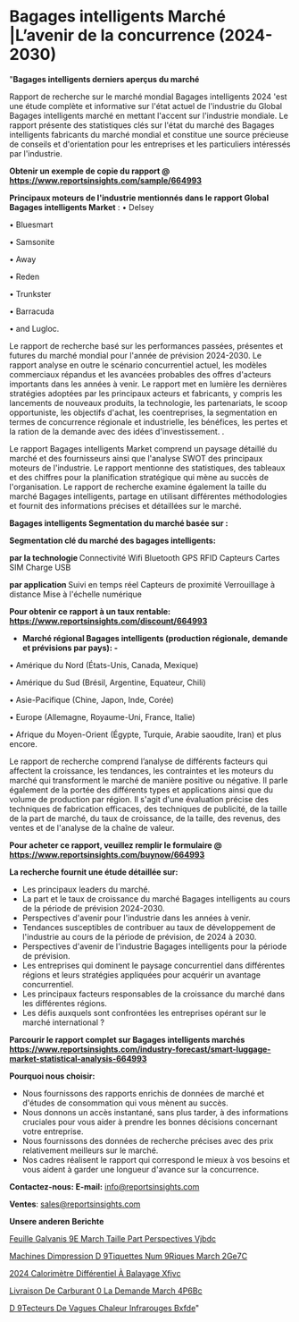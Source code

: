 # Bagages intelligents Marché |L’avenir de la concurrence (2024-2030)

"<strong>Bagages intelligents derniers aperçus du marché</strong>

Rapport de recherche sur le marché mondial Bagages intelligents 2024 'est une étude complète et informative sur l'état actuel de l'industrie du Global Bagages intelligents marché en mettant l'accent sur l'industrie mondiale. Le rapport présente des statistiques clés sur l'état du marché des Bagages intelligents fabricants du marché mondial et constitue une source précieuse de conseils et d'orientation pour les entreprises et les particuliers intéressés par l'industrie.

<strong>Obtenir un exemple de copie du rapport @ <a href=https://www.reportsinsights.com/sample/664993>https://www.reportsinsights.com/sample/664993</a></strong>

<strong>Principaux moteurs de l'industrie mentionnés dans le rapport Global Bagages intelligents Market</strong> :
• Delsey

• Bluesmart

• Samsonite

• Away

• Reden

• Trunkster

• Barracuda

• and Lugloc.

Le rapport de recherche basé sur les performances passées, présentes et futures du marché mondial pour l'année de prévision 2024-2030. Le rapport analyse en outre le scénario concurrentiel actuel, les modèles commerciaux répandus et les avancées probables des offres d'acteurs importants dans les années à venir. Le rapport met en lumière les dernières stratégies adoptées par les principaux acteurs et fabricants, y compris les lancements de nouveaux produits, la technologie, les partenariats, le scoop opportuniste, les objectifs d'achat, les coentreprises, la segmentation en termes de concurrence régionale et industrielle, les bénéfices, les pertes et la ration de la demande avec des idées d'investissement. .

Le rapport Bagages intelligents Market comprend un paysage détaillé du marché et des fournisseurs ainsi que l'analyse SWOT des principaux moteurs de l'industrie. Le rapport mentionne des statistiques, des tableaux et des chiffres pour la planification stratégique qui mène au succès de l'organisation. Le rapport de recherche examine également la taille du marché Bagages intelligents, partage en utilisant différentes méthodologies et fournit des informations précises et détaillées sur le marché.

<strong>Bagages intelligents Segmentation du marché basée sur :</strong>

<strong> Segmentation clé du marché des bagages intelligents: </strong>

<strong> par la technologie </strong>
Connectivité
Wifi
Bluetooth
GPS
RFID
Capteurs
Cartes SIM
Charge USB

<strong> par application </strong>
Suivi en temps réel
Capteurs de proximité
Verrouillage à distance
Mise à l'échelle numérique

<strong>Pour obtenir ce rapport à un taux rentable: <a href=https://www.reportsinsights.com/discount/664993>https://www.reportsinsights.com/discount/664993</a></strong>
<ul>
  <li><strong>Marché régional Bagages intelligents (production régionale, demande et prévisions par pays): -</strong></li>
</ul>
• Amérique du Nord (États-Unis, Canada, Mexique)

• Amérique du Sud (Brésil, Argentine, Equateur, Chili)

• Asie-Pacifique (Chine, Japon, Inde, Corée)

• Europe (Allemagne, Royaume-Uni, France, Italie)

• Afrique du Moyen-Orient (Égypte, Turquie, Arabie saoudite, Iran) et plus encore.

Le rapport de recherche comprend l’analyse de différents facteurs qui affectent la croissance, les tendances, les contraintes et les moteurs du marché qui transforment le marché de manière positive ou négative. Il parle également de la portée des différents types et applications ainsi que du volume de production par région. Il s'agit d'une évaluation précise des techniques de fabrication efficaces, des techniques de publicité, de la taille de la part de marché, du taux de croissance, de la taille, des revenus, des ventes et de l'analyse de la chaîne de valeur.

<strong>Pour acheter ce rapport, veuillez remplir le formulaire @   <a href=https://www.reportsinsights.com/buynow/664993>https://www.reportsinsights.com/buynow/664993</a></strong>

<strong>La recherche fournit une étude détaillée sur:</strong>
<ul>
  <li>Les principaux leaders du marché.</li>
  <li>La part et le taux de croissance du marché Bagages intelligents au cours de la période de prévision 2024-2030.</li>
  <li>Perspectives d'avenir pour l'industrie dans les années à venir.</li>
  <li>Tendances susceptibles de contribuer au taux de développement de l'industrie au cours de la période de prévision, de 2024 à 2030.</li>
  <li>Perspectives d'avenir de l'industrie Bagages intelligents pour la période de prévision.</li>
  <li>Les entreprises qui dominent le paysage concurrentiel dans différentes régions et leurs stratégies appliquées pour acquérir un avantage concurrentiel.</li>
  <li>Les principaux facteurs responsables de la croissance du marché dans les différentes régions.</li>
  <li>Les défis auxquels sont confrontées les entreprises opérant sur le marché international ?</li>
</ul>

<strong>Parcourir le rapport complet sur Bagages intelligents marchés <a href=https://www.reportsinsights.com/industry-forecast/smart-luggage-market-statistical-analysis-664993>https://www.reportsinsights.com/industry-forecast/smart-luggage-market-statistical-analysis-664993</a></strong>

<strong>Pourquoi nous choisir:</strong>
<ul>
  <li>Nous fournissons des rapports enrichis de données de marché et d'études de consommation qui vous mènent au succès.</li>
  <li>Nous donnons un accès instantané, sans plus tarder, à des informations cruciales pour vous aider à prendre les bonnes décisions concernant votre entreprise.</li>
  <li>Nous fournissons des données de recherche précises avec des prix relativement meilleurs sur le marché.</li>
  <li>Nos cadres réalisent le rapport qui correspond le mieux à vos besoins et vous aident à garder une longueur d'avance sur la concurrence.</li>
</ul>
<strong>Contactez-nous:
</strong><strong>E-mail:</strong> <a href=mailto:info@reportsinsights.com>info@reportsinsights.com</a>

<strong>Ventes</strong>: <a href=mailto:sales@reportsinsights.com>sales@reportsinsights.com</a>

<strong>Unsere anderen Berichte</strong>

<a href=https://www.linkedin.com/pulse/feuille-galvanis%C3%A9e-march%C3%A9-taille-part-perspectives-vjbdc/>Feuille Galvanis 9E March Taille Part Perspectives Vjbdc</a>

<a href=https://www.linkedin.com/pulse/machines-dimpression-d%C3%A9tiquettes-num%C3%A9riques-march%C3%A9-2ge7c/>Machines Dimpression D 9Tiquettes Num 9Riques March 2Ge7C</a>

<a href=https://www.linkedin.com/pulse/2024-calorimètre-différentiel-à-balayage-xfjvc/>2024 Calorimètre Différentiel À Balayage Xfjvc</a>

<a href=https://www.linkedin.com/pulse/livraison-de-carburant-%C3%A0-la-demande-march%C3%A9-4p6bc/>Livraison De Carburant  0 La Demande March 4P6Bc</a>

<a href=https://www.linkedin.com/pulse/d%C3%A9tecteurs-de-vagues-chaleur-infrarouges-bxfde/>D 9Tecteurs De Vagues Chaleur Infrarouges Bxfde</a>"
